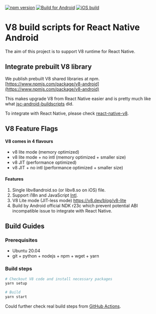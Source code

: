 [![npm version](https://badge.fury.io/js/v8-android.svg)](https://badge.fury.io/js/v8-android)
[![Build for Android](https://github.com/Kudo/v8-android-buildscripts/actions/workflows/android.yml/badge.svg)](https://github.com/Kudo/v8-android-buildscripts/actions/workflows/android.yml)
[![iOS build](https://github.com/Kudo/v8-android-buildscripts/actions/workflows/ios.yml/badge.svg)](https://github.com/Kudo/v8-android-buildscripts/actions/workflows/ios.yml)

# V8 build scripts for React Native Android

The aim of this project is to support V8 runtime for React Native.

## Integrate prebuilt V8 library

We publish prebuilt V8 shared libraries at npm.
[https://www.npmjs.com/package/v8-android](https://www.npmjs.com/package/v8-android)

This makes upgrade V8 from React Native easier and is pretty much like what [jsc-android-buildscripts](https://github.com/react-native-community/jsc-android-buildscripts) did.

To integrate with React Native, please check [react-native-v8](https://github.com/Kudo/react-native-v8).


## V8 Feature Flags

#### V8 comes in 4 flavours
 - v8 lite mode (memory optimized)
 - v8 lite mode + no intl (memory optimized + smaller size)
 - v8 JIT (performance optimized)
 - v8 JIT + no intl (performance optimized + smaller size)

#### Features
1. Single libv8android.so (or libv8.so on iOS) file.
2. Support i18n and JavaScript [Intl](https://developer.mozilla.org/en-US/docs/Web/JavaScript/Reference/Global_Objects/Intl).
3. V8 Lite mode (JIT-less mode) https://v8.dev/blog/v8-lite
4. Build by Android official NDK r23c which prevent potential ABI incompatible issue to integrate with React Native.

## Build Guides

### Prerequisites

* Ubuntu 20.04
* git + python + nodejs + npm + wget + yarn

### Build steps

```sh
# Checkout V8 code and install necessary packages
yarn setup

# Build
yarn start
```

Could further check real build steps from [GitHub Actions](https://github.com/Kudo/v8-android-buildscripts/blob/master/.github/workflows/).

